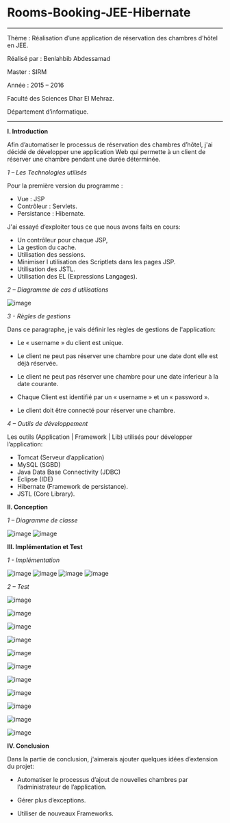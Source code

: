 # Rooms-Booking-JEE-Hibernate

--------------------------------------------------------------------------------
Thème : Réalisation d’une application de réservation des chambres d’hôtel en JEE.

Réalisé par : Benlahbib Abdessamad

Master : SIRM

Année : 2015 – 2016

Faculté des Sciences Dhar El Mehraz.

Département d’informatique.

--------------------------------------------------------------------------------

**I. Introduction**

Afin d’automatiser le processus de réservation des chambres d’hôtel, j'ai décidé de développer une application Web qui permette à un client de réserver une chambre pendant une durée déterminée.



*1 – Les Technologies utilisés*

Pour la première version du programme :
-	Vue : JSP
-	Contrôleur : Servlets.
-	Persistance : Hibernate.

J'ai essayé d’exploiter tous ce que nous avons faits en cours:
-	Un contrôleur pour chaque JSP,
-	La gestion du cache.
-	Utilisation des sessions.
-	Minimiser l utilisation des Scriptlets dans les pages JSP.
-	Utilisation des JSTL.
-	Utilisation des EL (Expressions Langages).



*2 – Diagramme de cas d utilisations*

![image](https://user-images.githubusercontent.com/42771693/184665581-1680f0d8-674c-4b1a-816c-6be08edccbd3.png)



*3 -  Règles de gestions*

Dans ce paragraphe, je vais définir les règles de gestions de l'application:

-	Le « username » du client est unique.

-	Le client ne peut pas réserver une chambre pour une date dont elle est déjà réservée.

-	Le client ne peut pas réserver une chambre pour une date inferieur à la date courante.

-	Chaque Client est identifié par un « username » et un « password ».

-	Le client doit être connecté pour réserver une chambre.




*4 – Outils de développement*

Les outils (Application | Framework | Lib) utilisés pour développer l’application:
-	Tomcat (Serveur d’application)
-	MySQL (SGBD)
-	Java Data Base Connectivity (JDBC)
-	Eclipse (IDE)
-	Hibernate (Framework de persistance).
-	JSTL (Core Library).


**II. Conception**

*1 – Diagramme de classe*

![image](https://user-images.githubusercontent.com/42771693/184666369-9ea292a5-23f7-4743-8f72-625f0e21184f.png)
![image](https://user-images.githubusercontent.com/42771693/184666446-6573792d-bc17-4092-99cc-5ae77d64f033.png)

**III. Implémentation et Test**

*1 - Implémentation*

![image](https://user-images.githubusercontent.com/42771693/184666916-5c173644-aeaa-4895-a0ae-e89e51c10a66.png)
![image](https://user-images.githubusercontent.com/42771693/184667414-8f4cbc99-a5f2-4a22-8d99-9b933792d7ff.png)
![image](https://user-images.githubusercontent.com/42771693/184667442-8242974f-8948-4642-aec2-42f6c56798bf.png)
![image](https://user-images.githubusercontent.com/42771693/184667467-1f0d93b1-9046-46be-adab-c780c5b39029.png)

*2 – Test*

![image](https://user-images.githubusercontent.com/42771693/184667869-8af46c5b-e4dd-4351-9f23-ae02d404b4df.png)

![image](https://user-images.githubusercontent.com/42771693/184667914-d7ae2fdb-c906-4bd6-8c0a-fbaf9b1503e5.png)

![image](https://user-images.githubusercontent.com/42771693/184667938-82b9f761-ad7b-45f8-82a3-b6dbe700ee79.png)

![image](https://user-images.githubusercontent.com/42771693/184667958-12443eeb-4e2b-4c93-9869-f8c06fa2ea1e.png)

![image](https://user-images.githubusercontent.com/42771693/184667979-4ef488aa-0658-48f3-b13b-fa7e2a179305.png)

![image](https://user-images.githubusercontent.com/42771693/184667996-14d76d54-4207-4036-b3ce-117b8b62f660.png)

![image](https://user-images.githubusercontent.com/42771693/184668014-635118f4-30e8-489e-9c67-c13aa61a2f96.png)

![image](https://user-images.githubusercontent.com/42771693/184668027-d4a3394c-12bb-43c7-91bc-d9a23a994328.png)

![image](https://user-images.githubusercontent.com/42771693/184668062-c64ae37f-f0a2-42bd-b3d3-5c29e96c31cc.png)

![image](https://user-images.githubusercontent.com/42771693/184668071-61dbb879-03b4-49f1-9b31-68bd57088694.png)

![image](https://user-images.githubusercontent.com/42771693/184668085-22b8f5b5-ba41-4ccb-b7f8-f6e36547a9f8.png)

**IV. Conclusion**

Dans la partie de conclusion, j'aimerais ajouter quelques idées d’extension du projet:

-	Automatiser le processus d’ajout de nouvelles chambres par l’administrateur de l’application.

-	Gérer plus d’exceptions.

-	Utiliser de nouveaux Frameworks.







